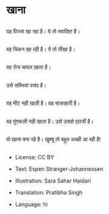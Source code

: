 # खाना

##
वह पिज्जा खा रहा है। ये तो स्वादिष्ट है।

##
वह चिकन खा रही है। ये तो तीखा है।

##
वह रोज चावल खाता है।

##
उसे सब्जियां पसंद है।

##
वह मीट नही खाती है। वह साकाहारी है।

##
वह मूंगफली नही खाता है। उसे उससे एलर्जी है।

##
वो खाना बना रहे है। खुश्बू तो बहुत अच्छी आ रही है!

##
* License: CC BY
* Text: Espen Stranger-Johannessen
* Illustration: Sara Sahar Haidari
* Translation: Pratibha Singh

* Language: hi
